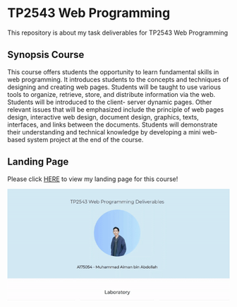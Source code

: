 # TP2543 Web Programming
This repository is about my task deliverables for TP2543 Web Programming

## Synopsis Course
This  course  offers  students  the  opportunity  to  learn  fundamental  skills  in  web programming.  It  introduces  students  to  the  concepts  and  techniques  of  designing and  creating  web  pages.  Students  will  be  taught  to  use  various  tools  to  organize, retrieve,  store,  and  distribute  information  via  the  web.  Students  will  be  introduced to  the  client-  server  dynamic  pages.  Other  relevant  issues  that  will  be  emphasized include  the  principle  of  web  pages  design,  interactive  web  design,  document design,  graphics,  texts,  interfaces,  and  links  between  the  documents.  Students  will demonstrate  their  understanding  and  technical  knowledge  by  developing  a  mini web-based  system  project  at  the  end  of  the  course.  

## Landing Page
 Please click <a href="http://lrgs.ftsm.ukm.my/users/a175054/" target="_blank">HERE</a> to view my landing page for this course!
<div align="center">
    <img src="pic.gif" >
</div>
